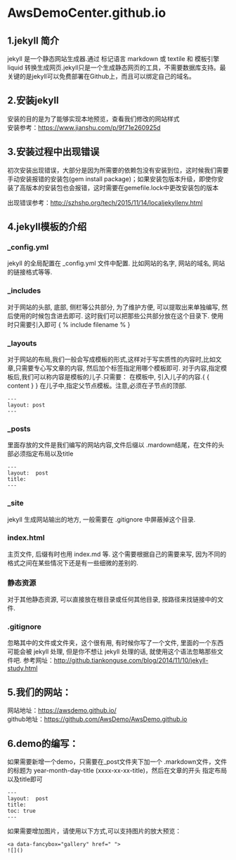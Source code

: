 # AwsDemoCenter.github.io

## 1.jekyll 简介
jekyll 是一个静态网站生成器.通过 标记语言 markdown 或 textile 和 模板引擎 liquid 转换生成网页.jekyll只是一个生成静态网页的工具，不需要数据库支持。最关键的是jekyll可以免费部署在Github上，而且可以绑定自己的域名。


## 2.安装jekyll
安装的目的是为了能够实现本地预览，查看我们修改的网站样式  
安装参考：https://www.jianshu.com/p/9f71e260925d

## 3.安装过程中出现错误
初次安装出现错误，大部分是因为所需要的依赖包没有安装到位，这时候我们需要手动安装报错的安装包(gem install package)；如果安装包版本升级，即使你安装了高版本的安装包也会报错，这时需要在gemefile.lock中更改安装包的版本

出现错误参考：http://szhshp.org/tech/2015/11/14/localjekyllenv.html

## 4.jekyll模板的介绍
### _config.yml
jekyll 的全局配置在 _config.yml 文件中配置.
比如网站的名字, 网站的域名, 网站的链接格式等等.
### _includes
对于网站的头部, 底部, 侧栏等公共部分, 为了维护方便, 可以提取出来单独编写, 然后使用的时候包含进去即可.
这时我们可以把那些公共部分放在这个目录下.
使用时只需要引入即可 { % include filename % }
### _layouts
 对于网站的布局,我们一般会写成模板的形式,这样对于写实质性的内容时,比如文章,只需要专心写文章的内容, 然后加个标签指定用哪个模板即可.
对于内容,指定模板后,我们可以称内容是模板的儿子.只需要：
在模板中, 引入儿子的内容.{ { content } }
在儿子中,指定父节点模板。注意,必须在子节点的顶部.
```
---
layout: post
---
```

### _posts
里面存放的文件是我们编写的网站内容,文件后缀以 .mardown结尾，在文件的头部必须指定布局以及title
```
---
layout:  post
title: 
---
```

### _site
jekyll 生成网站输出的地方, 一般需要在 .gitignore 中屏蔽掉这个目录.

### index.html
主页文件, 后缀有时也用 index.md 等.
这个需要根据自己的需要来写, 因为不同的格式之间在某些情况下还是有一些细微的差别的.


### 静态资源
对于其他静态资源, 可以直接放在根目录或任何其他目录, 按路径来找链接中的文件.

### .gitignore
忽略其中的文件或文件夹，这个很有用, 有时候你写了一个文件, 里面的一个东西可能会被 jekyll 处理, 但是你不想让 jekyll 处理的话, 就使用这个语法忽略那些文件吧.
参考网址：http://github.tiankonguse.com/blog/2014/11/10/jekyll-study.html


## 5.我们的网站：
网站地址：https://awsdemo.github.io/  
github地址：https://github.com/AwsDemo/AwsDemo.github.io

## 6.demo的编写：
如果需要新增一个demo，只需要在_post文件夹下加一个 .markdown文件，文件的标题为 year-month-day-title (xxxx-xx-xx-title)，然后在文章的开头
指定布局以及title即可
```
---
layout:  post
title: 
toc: true
---
```
如果需要增加图片，请使用以下方式,可以支持图片的放大预览：
```
<a data-fancybox="gallery" href=" ">
![]()
```
